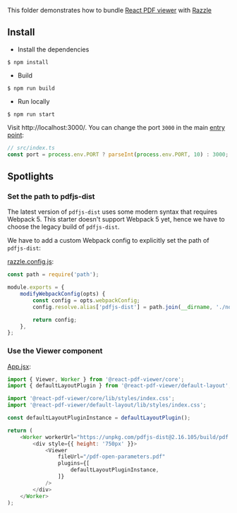 This folder demonstrates how to bundle [React PDF viewer](https://react-pdf-viewer.dev) with [Razzle](https://razzlejs.org/)

## Install

* Install the dependencies

```console
$ npm install
```

* Build

```console
$ npm run build
```

* Run locally

```console
$ npm run start
```

Visit http://localhost:3000/. You can change the port `3000` in the main [entry point](src/index.ts):

```js
// src/index.ts
const port = process.env.PORT ? parseInt(process.env.PORT, 10) : 3000;
```

## Spotlights

### Set the path to pdfjs-dist

The latest version of `pdfjs-dist` uses some modern syntax that requires Webpack 5. This starter doesn't support Webpack 5 yet, hence we have to choose the legacy build of `pdfjs-dist`.

We have to add a custom Webpack config to explicitly set the path of `pdfjs-dist`:

[razzle.config.js](razzle.config.js):

```js
const path = require('path');

module.exports = {
    modifyWebpackConfig(opts) {
        const config = opts.webpackConfig;
        config.resolve.alias['pdfjs-dist'] = path.join(__dirname, './node_modules/pdfjs-dist/legacy/build/pdf');

        return config;
    },
};
```

### Use the Viewer component

[App.jsx](src/App.jsx):

```js
import { Viewer, Worker } from '@react-pdf-viewer/core';
import { defaultLayoutPlugin } from '@react-pdf-viewer/default-layout';

import '@react-pdf-viewer/core/lib/styles/index.css';
import '@react-pdf-viewer/default-layout/lib/styles/index.css';

const defaultLayoutPluginInstance = defaultLayoutPlugin();

return (
    <Worker workerUrl="https://unpkg.com/pdfjs-dist@2.16.105/build/pdf.worker.js">
        <div style={{ height: '750px' }}>
            <Viewer
                fileUrl="/pdf-open-parameters.pdf"
                plugins={[
                    defaultLayoutPluginInstance,
                ]}
            />
        </div>
    </Worker>
);
```
